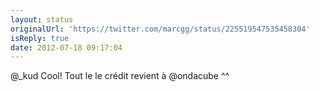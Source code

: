 ```yaml
---
layout: status
originalUrl: 'https://twitter.com/marcgg/status/225519547535458304'
isReply: true
date: 2012-07-18 09:17:04
---
```


@_kud Cool! Tout le le crédit revient à @ondacube ^^
